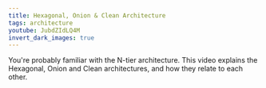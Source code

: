 ```yaml
---
title: Hexagonal, Onion & Clean Architecture
tags: architecture
youtube: JubdZIdLQ4M
invert_dark_images: true
---
```


You're probably familiar with the N-tier architecture. This video explains the Hexagonal, Onion and Clean architectures, and how they relate to each other.